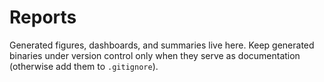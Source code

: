 # Reports

Generated figures, dashboards, and summaries live here. Keep generated binaries under version control only when they serve as documentation (otherwise add them to `.gitignore`).
